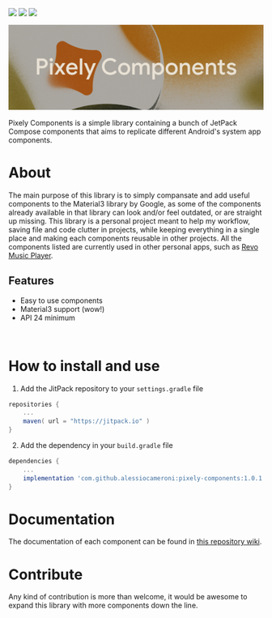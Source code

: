 [![](https://jitpack.io/v/alessiocameroni/pixely-components.svg)](https://jitpack.io/#alessiocameroni/pixely-components)
![](https://img.shields.io/badge/Jetpack%20Compose-1.3.2-blue)
![](https://img.shields.io/badge/material3-1.1.0--alpha03-blueviolet)


![Pixely Components](/github/TitleBanner.svg)

Pixely Components is a simple library containing a bunch of JetPack Compose components that aims to replicate different Android's system app components.

# About
The main purpose of this library is to simply compansate and add useful components to the Material3 library by Google, as some of the components already available in that library can look and/or feel outdated, or are straight up missing.
This library is a personal project meant to help my workflow, saving file and code clutter in projects, while keeping everything in a single place and making each components reusable in other projects.
All the components listed are currently used in other personal apps, such as [Revo Music Player](https://github.com/alessiocameroni/RevoMusicPlayer).

## Features
- Easy to use components
- Material3 support (wow!)
- API 24 minimum

<br>

# How to install and use
1. Add the JitPack repository to your `settings.gradle` file

```gradle
repositories {
    ...
    maven( url = "https://jitpack.io" )
}
```

2. Add the dependency in your `build.gradle` file

```gradle
dependencies {
    ...
    implementation 'com.github.alessiocameroni:pixely-components:1.0.1'
}
```

# Documentation
The documentation of each component can be found in [this repository wiki](https://github.com/alessiocameroni/pixely-components/wiki).

# Contribute
Any kind of contribution is more than welcome, it would be awesome to expand this library with more components down the line.
